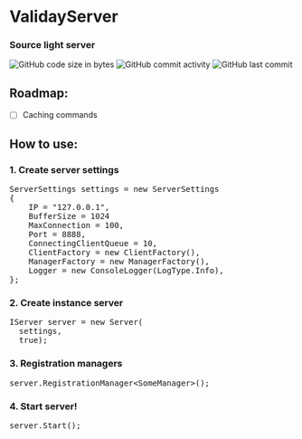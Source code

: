 # ValidayServer
  
  ### Source light server
  
  ![GitHub code size in bytes](https://img.shields.io/github/languages/code-size/Validay/ValidayServer)
  ![GitHub commit activity](https://img.shields.io/github/commit-activity/t/Validay/ValidayServer)
  ![GitHub last commit](https://img.shields.io/github/last-commit/Validay/ValidayServer)

## Roadmap:
  - [ ] Caching commands

## How to use:
### 1. Create server settings
<pre>
ServerSettings settings = new ServerSettings
{
    IP = "127.0.0.1",
    BufferSize = 1024
    MaxConnection = 100,
    Port = 8888,
    ConnectingClientQueue = 10,
    ClientFactory = new ClientFactory(),
    ManagerFactory = new ManagerFactory(),
    Logger = new ConsoleLogger(LogType.Info),
};
</pre>

### 2. Create instance server
<pre>
IServer server = new Server(
  settings, 
  true);
</pre>

### 3. Registration managers
<pre>
server.RegistrationManager&ltSomeManager>();
</pre>

### 4. Start server!
<pre>
server.Start();
</pre>
